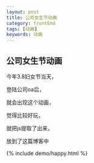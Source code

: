 ```yaml
---
layout: post
title: 公司女生节动画
category: frontEnd
tags: [动画]
keywords: 动画
---
```


## 公司女生节动画

今年3.8妇女节当天，

登陆公司oa后，

就会出现这个动画，

觉得比较好玩，

就把js提取了出来，

放到了这篇博客中

{% include demo/happy.html %}
